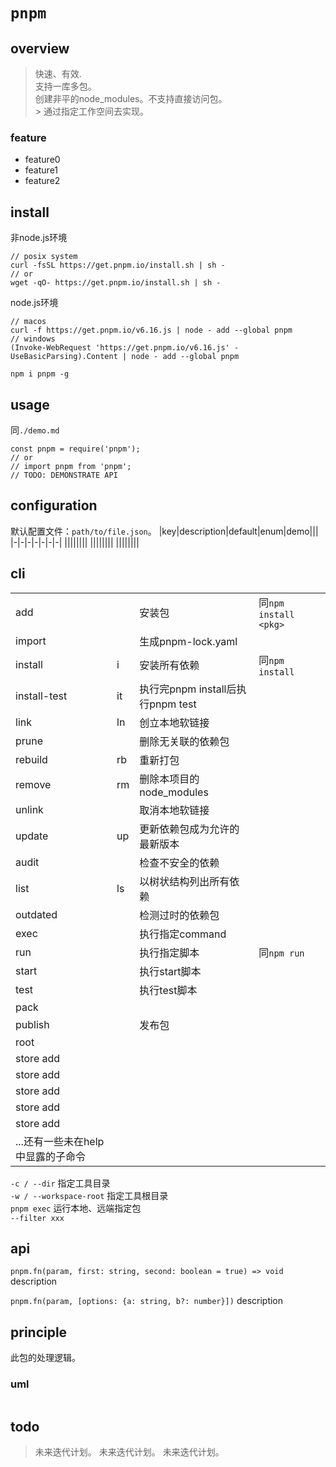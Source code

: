 # `pnpm`

## overview
> 快速、有效.  
> 支持一库多包。  
> 创建非平的node_modules。不支持直接访问包。  
    > 通过指定工作空间去实现。  

### feature
- feature0
- feature1
- feature2

## install
非node.js环境
```
// posix system
curl -fsSL https://get.pnpm.io/install.sh | sh -
// or
wget -qO- https://get.pnpm.io/install.sh | sh -
```
node.js环境
```
// macos
curl -f https://get.pnpm.io/v6.16.js | node - add --global pnpm
// windows
(Invoke-WebRequest 'https://get.pnpm.io/v6.16.js' -UseBasicParsing).Content | node - add --global pnpm
```
`npm i pnpm -g`

## usage
同`./demo.md`
```
const pnpm = require('pnpm');
// or
// import pnpm from 'pnpm';
// TODO: DEMONSTRATE API
```

## configuration
默认配置文件：`path/to/file.json`。
|key|description|default|enum|demo|||
|-|-|-|-|-|-|-|
||||||||
||||||||
||||||||

## cli

|||||
|-|-|-|-|
|add||安装包|同`npm install <pkg>`|
|import||生成pnpm-lock.yaml||
|install|i|安装所有依赖|同`npm install`|
|install-test|it|执行完pnpm install后执行pnpm test||
|link|ln|创立本地软链接||
|prune||删除无关联的依赖包||
|rebuild|rb|重新打包||
|remove|rm|删除本项目的node_modules||
|unlink||取消本地软链接||
|update|up|更新依赖包成为允许的最新版本||
|audit||检查不安全的依赖||
|list|ls|以树状结构列出所有依赖||
|outdated||检测过时的依赖包||
|exec||执行指定command||
|run||执行指定脚本|同`npm run`|
|start||执行start脚本||
|test||执行test脚本||
|pack||||
|publish||发布包||
|root||||
|store add||||
|store add||||
|store add||||
|store add||||
|store add||||
|...还有一些未在help中显露的子命令||||

`-c / --dir` 指定工具目录  
`-w / --workspace-root` 指定工具根目录  
`pnpm exec` 运行本地、远端指定包  
`--filter xxx`  







## api
`pnpm.fn(param, first: string, second: boolean = true) => void`
description

`pnpm.fn(param, [options: {a: string, b?: number}])`
description

## principle
此包的处理逻辑。

### uml
```
```

## todo
> 未来迭代计划。
> 未来迭代计划。
> 未来迭代计划。
